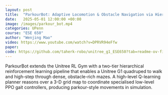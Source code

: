```yaml
---
layout: post
title:  "ParkourBot: Adaptive Locomotion & Obstacle Navigation via Hierarchical Reinforcement Learning"
date:   2025-05-01 12:00:00 +00:00
image: /images/parkour_bot.mp4
categories: UPenn
course: "ESE 650"
author: "Wenjing Mao"
video: https://www.youtube.com/watch?v=DPRVR94eFfw
paper:
code: https://github.com/taherk-robo/unitree_g1_ESE650?tab=readme-ov-file
---
```

ParkourBot extends the Unitree RL Gym with a two-tier hierarchical reinforcement learning pipeline that enables a Unitree G1 quadruped to walk and high-step through dense, obstacle-rich mazes. A high-level Q-learning planner reasons over a 3-D grid map to coordinate specialised low-level PPO gait controllers, producing parkour-style movements in simulation.